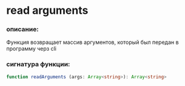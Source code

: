 # read arguments

### описание: 
Функция возвращает массив аргументов, который был передан в программу черз cli  

### сигнатура функции:  
```ts
function readArguments (args: Array<string>): Array<string>
```
